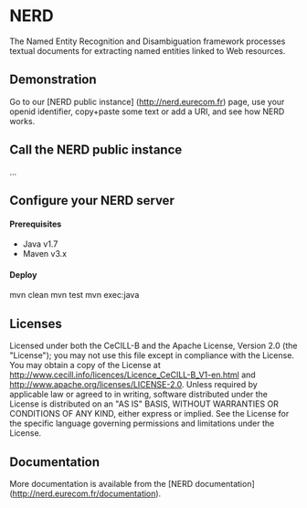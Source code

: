 NERD 
====

The Named Entity Recognition and Disambiguation framework processes textual documents for extracting named entities linked to Web resources.

Demonstration
---
Go to our [NERD public instance] (http://nerd.eurecom.fr) page, use your openid identifier, copy+paste some text or add a URI, and see how NERD works.

Call the NERD public instance
---
...

Configure your NERD server
---

#### Prerequisites
- Java v1.7
- Maven v3.x

#### Deploy
mvn clean
mvn test
mvn exec:java

Licenses
---
Licensed under both the CeCILL-B and the Apache License, Version 2.0 (the "License"); you may not use this file except in compliance with the License. You may obtain a copy of the License at http://www.cecill.info/licences/Licence_CeCILL-B_V1-en.html and http://www.apache.org/licenses/LICENSE-2.0. Unless required by applicable law or agreed to in writing, software distributed under the License is distributed on an "AS IS" BASIS, WITHOUT WARRANTIES OR CONDITIONS OF ANY KIND, either express or implied. See the License for the specific language governing permissions and limitations under the License.

Documentation
---
More documentation is available from the [NERD documentation] (http://nerd.eurecom.fr/documentation).
